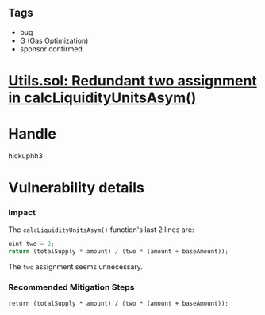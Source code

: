## Tags

- bug
- G (Gas Optimization)
- sponsor confirmed

# [Utils.sol: Redundant two assignment in calcLiquidityUnitsAsym()](https://github.com/code-423n4/2021-07-spartan-findings/issues/63) 

# Handle

hickuphh3


# Vulnerability details

### Impact

The `calcLiquidityUnitsAsym()` function's last 2 lines are:

```jsx
uint two = 2;
return (totalSupply * amount) / (two * (amount + baseAmount));
```

The `two` assignment seems unnecessary.

### Recommended Mitigation Steps

`return (totalSupply * amount) / (two * (amount + baseAmount));`


